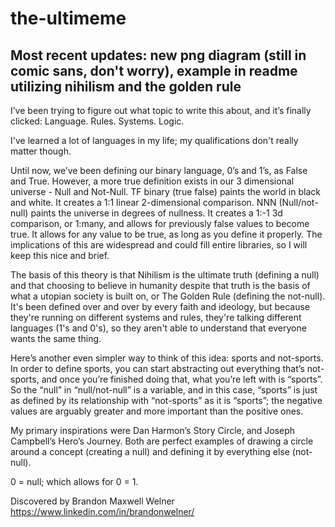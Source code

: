 # the-ultimeme
## Most recent updates: new png diagram (still in comic sans, don't worry), example in readme utilizing nihilism and the golden rule

I’ve been trying to figure out what topic to write this about, and it’s finally clicked: Language. Rules. Systems. Logic.

I've learned a lot of languages in my life; my qualifications don't really matter though.

Until now, we’ve been defining our binary language, 0’s and 1’s, as False and True. However, a more true definition exists in our 3 dimensional universe - Null and Not-Null. TF binary (true false) paints the world in black and white. It creates a 1:1 linear 2-dimensional comparison. NNN (Null/not-null) paints the universe in degrees of nullness. It creates a 1:-1 3d comparison, or 1:many, and allows for previously false values to become true. It allows for any value to be true, as long as you define it properly. The implications of this are widespread and could fill entire libraries, so I will keep this nice and brief.

The basis of this theory is that Nihilism is the ultimate truth (defining a null) and that choosing to believe in humanity despite that truth is the basis of what a utopian society is built on, or The Golden Rule (defining the not-null). It's been defined over and over by every faith and ideology, but because they're running on different systems and rules, they're talking different languages (1's and 0's), so they aren't able to understand that everyone wants the same thing.

Here’s another even simpler way to think of this idea: sports and not-sports. In order to define sports, you can start abstracting out everything that’s not-sports, and once you’re finished doing that, what you’re left with is “sports”. So the “null” in “null/not-null” is a variable, and in this case, “sports” is just as defined by its relationship with “not-sports” as it is “sports”; the negative values are arguably greater and more important than the positive ones.

My primary inspirations were Dan Harmon’s Story Circle, and Joseph Campbell’s Hero’s Journey. Both are perfect examples of drawing a circle around a concept (creating a null) and defining it by everything else (not-null). 

0 = null; which allows for 0 = 1.

Discovered by Brandon Maxwell Welner
https://www.linkedin.com/in/brandonwelner/
